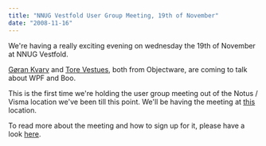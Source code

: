 ```yaml
---
title: "NNUG Vestfold User Group Meeting, 19th of November"
date: "2008-11-16"
---
```


We're having a really exciting evening on wednesday the 19th of November at NNUG Vestfold.  
  
[Gøran Kvarv](http://gorankvarv.blogspot.com) and [Tore Vestues](http://tore.vestues.no/), both from Objectware, are coming to talk about WPF and Boo.  
  
This is the first time we're holding the user group meeting out of the Notus / Visma location we've been till this point. We'll be having the meeting at [this](http://www.gurusoft.no/kontakt-oss/category28.html) location.  
  
To read more about the meeting and how to sign up for it, please have a look [here](http://www.nnug.no/Avdelinger/Vestfold/Moter/Brukergruppemote-onsdag-19-november-2008/).
